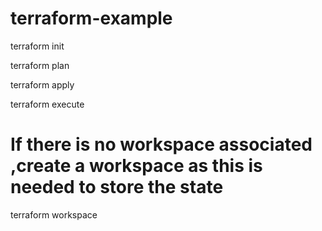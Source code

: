 # terraform-example

terraform init 

terraform plan 

terraform apply 

terraform execute 


# If there is no workspace associated ,create a workspace as this is needed to store the state

terraform workspace 
